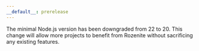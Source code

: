 ```yaml
---
__default__: prerelease
---
```


The minimal Node.js version has been downgraded from 22 to 20. This change will allow more projects to benefit from Rozenite without sacrificing any existing features.
